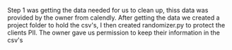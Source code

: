Step 1 was getting the data needed for us to clean up, thiss data was provided by the owner
from calendly. After getting the data we created a project folder to hold the csv's, I then
created randomizer.py to protect the clients PII. The owner gave us permission to keep their
information in the csv's
